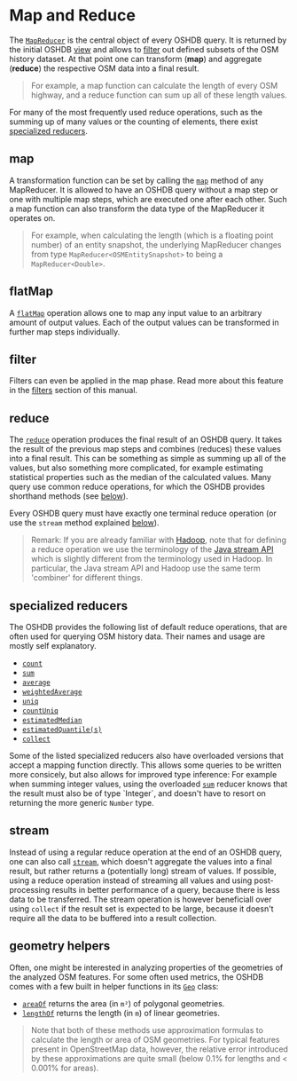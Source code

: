 Map and Reduce
==============

The [`MapReducer`](https://docs.ohsome.org/java/oshdb/0.6.2/aggregated/org/heigit/bigspatialdata/oshdb/api/mapreducer/MapReducer.html) is the central object of every OSHDB query. It is returned by the initial OSHDB [view](views.md) and allows to [filter](filters.md) out defined subsets of the OSM history dataset. At that point one can transform (**map**) and aggregate (**reduce**) the respective OSM data into a final result.

> For example, a map function can calculate the length of every OSM highway, and a reduce function can sum up all of these length values.

For many of the most frequently used reduce operations, such as the summing up of many values or the counting of elements, there exist [specialized reducers](#specialized-reducers).

map
---

A transformation function can be set by calling the [`map`](https://docs.ohsome.org/java/oshdb/0.6.2/aggregated/org/heigit/bigspatialdata/oshdb/api/mapreducer/MapReducer.html#map(org.heigit.bigspatialdata.oshdb.api.generic.function.SerializableFunction)) method of any MapReducer. It is allowed to have an OSHDB query without a map step or one with multiple map steps, which are executed one after each other. Such a map function can also transform the data type of the MapReducer it operates on.

> For example, when calculating the length (which is a floating point number) of an entity snapshot, the underlying MapReducer changes from type `MapReducer<OSMEntitySnapshot>` to being a `MapReducer<Double>`.

flatMap
-------

A [`flatMap`](https://docs.ohsome.org/java/oshdb/0.6.2/aggregated/org/heigit/bigspatialdata/oshdb/api/mapreducer/MapReducer.html#flatMap(org.heigit.bigspatialdata.oshdb.api.generic.function.SerializableFunction)) operation allows one to map any input value to an arbitrary amount of output values. Each of the output values can be transformed in further map steps individually.

filter
------

Filters can even be applied in the map phase. Read more about this feature in the [filters](filters.md#lambda-filters) section of this manual.

reduce
------

The [`reduce`](https://docs.ohsome.org/java/oshdb/0.6.2/aggregated/org/heigit/bigspatialdata/oshdb/api/mapreducer/MapReducer.html#reduce(org.heigit.bigspatialdata.oshdb.api.generic.function.SerializableSupplier,org.heigit.bigspatialdata.oshdb.api.generic.function.SerializableBiFunction,org.heigit.bigspatialdata.oshdb.api.generic.function.SerializableBinaryOperator)) operation produces the final result of an OSHDB query. It takes the result of the previous map steps and combines (reduces) these values into a final result. This can be something as simple as summing up all of the values, but also something more complicated, for example estimating statistical properties such as the median of the calculated values. Many query use common reduce operations, for which the OSHDB provides shorthand methods (see [below](#specialized-reducers)).

Every OSHDB query must have exactly one terminal reduce operation (or use the `stream` method explained [below](#stream)).

> Remark: If you are already familiar with [Hadoop](https://en.wikipedia.org/wiki/Apache_Hadoop), note that for defining a reduce operation we use the terminology of the [Java stream API](https://docs.oracle.com/en/java/javase/11/docs/api/java.base/java/util/stream/package-summary.html) which is slightly different from the terminology used in Hadoop. In particular, the Java stream API and Hadoop use the same term 'combiner' for different things.

specialized reducers
--------------------

The OSHDB provides the following list of default reduce operations, that are often used for querying OSM history data. Their names and usage are mostly self explanatory. 

* [`count`](https://docs.ohsome.org/java/oshdb/0.6.2/aggregated/org/heigit/bigspatialdata/oshdb/api/mapreducer/MapReducer.html#count())
* [`sum`](https://docs.ohsome.org/java/oshdb/0.6.2/aggregated/org/heigit/bigspatialdata/oshdb/api/mapreducer/MapReducer.html#sum())
* [`average`](https://docs.ohsome.org/java/oshdb/0.6.2/aggregated/org/heigit/bigspatialdata/oshdb/api/mapreducer/MapReducer.html#average())
* [`weightedAverage`](https://docs.ohsome.org/java/oshdb/0.6.2/aggregated/org/heigit/bigspatialdata/oshdb/api/mapreducer/MapReducer.html#weightedAverage(org.heigit.bigspatialdata.oshdb.api.generic.function.SerializableFunction))
* [`uniq`](https://docs.ohsome.org/java/oshdb/0.6.2/aggregated/org/heigit/bigspatialdata/oshdb/api/mapreducer/MapReducer.html#uniq())
* [`countUniq`](https://docs.ohsome.org/java/oshdb/0.6.2/aggregated/org/heigit/bigspatialdata/oshdb/api/mapreducer/MapReducer.html#countUniq())
* [`estimatedMedian`](https://docs.ohsome.org/java/oshdb/0.6.2/aggregated/org/heigit/bigspatialdata/oshdb/api/mapreducer/MapReducer.html#estimatedMedian())
* [`estimatedQuantile(s)`](https://docs.ohsome.org/java/oshdb/0.6.2/aggregated/org/heigit/bigspatialdata/oshdb/api/mapreducer/MapReducer.html#estimatedQuantiles())
* [`collect`](https://docs.ohsome.org/java/oshdb/0.6.2/aggregated/org/heigit/bigspatialdata/oshdb/api/mapreducer/MapReducer.html#collect())

Some of the listed specialized reducers also have overloaded versions that accept a mapping function directly. This allows some queries to be written more consicely, but also allows for improved type inference: For example when summing integer values, using the overloaded [`sum`](https://docs.ohsome.org/java/oshdb/0.6.2/aggregated/org/heigit/bigspatialdata/oshdb/api/mapreducer/MapReducer.html#sum(org.heigit.bigspatialdata.oshdb.api.generic.function.SerializableFunction)) reducer knows that the result must also be of type `Integer`, and doesn't have to resort on returning the more generic `Number` type.

stream
------

Instead of using a regular reduce operation at the end of an OSHDB query, one can also call [`stream`](https://docs.ohsome.org/java/oshdb/0.6.2/aggregated/org/heigit/bigspatialdata/oshdb/api/mapreducer/MapReducer.html#stream()), which doesn't aggregate the values into a final result, but rather returns a (potentially long) stream of values. If possible, using a reduce operation instead of streaming all values and using post-processing results in better performance of a query, because there is less data to be transferred. The stream operation is however beneficiall over using `collect` if the result set is expected to be large, because it doesn't require all the data to be buffered into a result collection.

geometry helpers
----------------

Often, one might be interested in analyzing properties of the geometries of the analyzed OSM features. For some often used metrics, the OSHDB comes with a few built in helper functions in its [`Geo`](https://docs.ohsome.org/java/oshdb/0.6.2/aggregated/org/heigit/bigspatialdata/oshdb/util/geometry/Geo.html) class:

* [`areaOf`](https://docs.ohsome.org/java/oshdb/0.6.2/aggregated/org/heigit/bigspatialdata/oshdb/util/geometry/Geo.html#areaOf(org.locationtech.jts.geom.Geometry)) returns the area (in `m²`) of polygonal geometries.
* [`lengthOf`](https://docs.ohsome.org/java/oshdb/0.6.2/aggregated/org/heigit/bigspatialdata/oshdb/util/geometry/Geo.html#lengthOf(org.locationtech.jts.geom.Geometry)) returns the length (in `m`) of linear geometries.

> Note that both of these methods use approximation formulas to calculate the length or area of OSM geometries. For typical features present in OpenStreetMap data, however, the relative error introduced by these approximations are quite small (below 0.1% for lengths and < 0.001% for areas).
